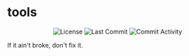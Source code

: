 # tools

<p align="center">
<img src="https://img.shields.io/github/license/honeok/Tools?style=flat" alt="License" />
<img src="https://img.shields.io/github/last-commit/honeok/Tools?style=flat" alt="Last Commit" />
<img src="https://img.shields.io/github/commit-activity/m/honeok/Tools?style=flat" alt="Commit Activity" />
</p>

If it ain't broke, don't fix it.